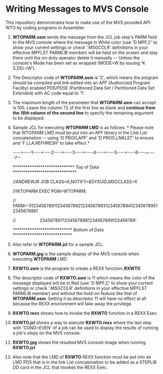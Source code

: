 # Writing Messages to MVS Console 

This repository demonstrates how to make use of the MVS provided API: WTO by coding programs in Assembler.

1. **WTOPARM.asm** sends the message from the JCL job step's PARM field to the MVS console where the message in White color (use 'D MPF,C' to show your current settings or check '.MSGCOLR' definitions in your effective MPFLST PARMLIB member) will be held on the screen and stay there until the on-duty operator delete it manually -- Unless the console's Mode has been set as wrapped (MODE=W by issuing 'K S,DEL=W'). 

2. The Descriptor code of **WTOPARM.asm** is '2', which means the program should be compiled and link-edited into an APF (Authorized Program Facility) enabled PDS/PDSE (Partitioned Data Set / Partitioned Data Set Extended) with AC code equal to '1'.

3. The maximum length of the parameter that **WTOPARM.asm** can accept is 100. Leave the column 72 of the first line as blank and **continue from the *16th* column of the second line** to specify the remaining argument to be displayed.

4. Sample JCL for executing **WTOPARM LMD** is as follows: * Please note that WTOPARM LMD must be put into an APF library in the Link List concatenation -- using 'D PROG,APF' and 'D PROG,LNKLST' to ensure and 'F LLA,REFHRESH' to take effect * 


	----+----1----+----2----+----3----+----4----+----5----+----6----+----7--

	***************************** Top of Data ******************************

	//ANDREWJR JOB CLASS=A,NOTIFY=&SYSUID,MSGCLASS=X

	//WTOPARM EXEC PGM=WTOPARM,

	// PARM='01234567891123456789212345678931234567894123456789512345678961

	//&nbsp;&nbsp;&nbsp;&nbsp;&nbsp;&nbsp;&nbsp;&nbsp;&nbsp;&nbsp;&nbsp;&nbsp;&nbsp;&nbsp;&nbsp;&nbsp;&nbsp;&nbsp;&nbsp;&nbsp;23456789712345678981234567899123456789'

	**************************** Bottom of Data ****************************
                 

6. Also refer to **WTOPARM.jcl** for a sample JCL.

7. **WTOPARM.jpg** is the sample display of the MVS console when executing **WTOPARM** LMD. 

8. **RXWTO.asm** is the program to create a REXX function: **RXWTO**

9. The descriptor code of **RXWTO.asm** is 11 which means the color of the message displayed will be in Red (use 'D MPF,C' to show your current settings or check '.MSGCOLR' definitions in your effective MPFLST PARMLIB member) and without the hold-on feature like that of **WTOPARM.asm**. Setting it as descriptor 11 will have no effect at all because the REXX environment will take away the privilege. 

10. **RXWTO.rexx** shows how to invoke the **RXWTO** function in a REXX Exec.
 
11. **RXWTO.jcl** shows a way to execute **RXWTO.rexx** where the last step with 'COND=EVEN' of a job can be used to display the results of running a job's steps on the MVS console.

12. **RXWTO.jpg** shows the resulted MVS console image when running **RXWTO.jcl**

13. Also note that the LMD of **RXWTO** REXX function must be put into an LMD PDS that is in the link List concatenation or be added as a STEPLIB DD card in the JCL that invokes the REXX Exec. 
